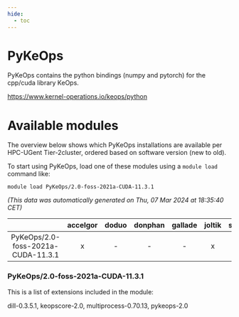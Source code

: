 ```yaml
---
hide:
  - toc
---
```


PyKeOps
=======


PyKeOps contains the python bindings (numpy and pytorch) for the cpp/cuda library KeOps.

https://www.kernel-operations.io/keops/python
# Available modules


The overview below shows which PyKeOps installations are available per HPC-UGent Tier-2cluster, ordered based on software version (new to old).

To start using PyKeOps, load one of these modules using a `module load` command like:

```shell
module load PyKeOps/2.0-foss-2021a-CUDA-11.3.1
```

*(This data was automatically generated on Thu, 07 Mar 2024 at 18:35:40 CET)*  

| |accelgor|doduo|donphan|gallade|joltik|skitty|
| :---: | :---: | :---: | :---: | :---: | :---: | :---: |
|PyKeOps/2.0-foss-2021a-CUDA-11.3.1|x|-|-|-|x|-|


### PyKeOps/2.0-foss-2021a-CUDA-11.3.1

This is a list of extensions included in the module:

dill-0.3.5.1, keopscore-2.0, multiprocess-0.70.13, pykeops-2.0